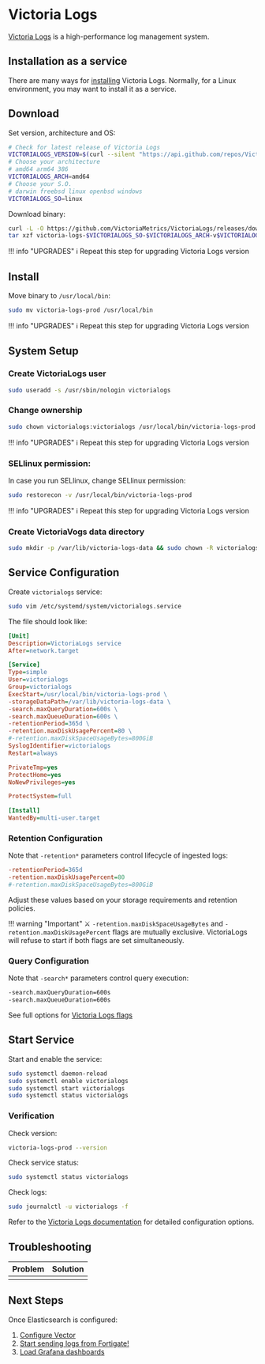 # Victoria Logs

[Victoria Logs](https://docs.victoriametrics.com/victorialogs/) is a high-performance log management system.

## Installation as a service
There are many ways for [installing](https://docs.victoriametrics.com/victorialogs/quickstart/#how-to-install-and-run-victorialogs) Victoria Logs. Normally, for a Linux environment, you may want to install it as a service.


## Download

Set version, architecture and OS:

```bash
# Check for latest release of Victoria Logs
VICTORIALOGS_VERSION=$(curl --silent "https://api.github.com/repos/VictoriaMetrics/VictoriaLogs/releases/latest" | grep '"tag_name":' | sed -E 's/.*"([^"]+)".*/\1/')
# Choose your architecture
# amd64 arm64 386
VICTORIALOGS_ARCH=amd64
# Choose your S.O.
# darwin freebsd linux openbsd windows
VICTORIALOGS_SO=linux
```

Download binary:
```bash
curl -L -O https://github.com/VictoriaMetrics/VictoriaLogs/releases/download/v$VICTORIALOGS_VERSION-victorialogs/victoria-logs-$VICTORIALOGS_SO-$VICTORIALOGS_ARCH-v$VICTORIALOGS_VERSION-victorialogs.tar.gz
tar xzf victoria-logs-$VICTORIALOGS_SO-$VICTORIALOGS_ARCH-v$VICTORIALOGS_VERSION-victorialogs.tar.gz
```

!!! info "UPGRADES"
    ℹ️ Repeat this step for upgrading Victoria Logs version

## Install

Move binary to `/usr/local/bin`:

```bash
sudo mv victoria-logs-prod /usr/local/bin
```
!!! info "UPGRADES"
    ℹ️ Repeat this step for upgrading Victoria Logs version
    
## System Setup

### Create VictoriaLogs user
```bash
sudo useradd -s /usr/sbin/nologin victorialogs
```

### Change ownership
```bash
sudo chown victorialogs:victorialogs /usr/local/bin/victoria-logs-prod
```
!!! info "UPGRADES"
    ℹ️ Repeat this step for upgrading Victoria Logs version
    
### SELlinux permission:
In case you run SELlinux, change SELlinux permission:
```bash
sudo restorecon -v /usr/local/bin/victoria-logs-prod
```
!!! info "UPGRADES"
    ℹ️ Repeat this step for upgrading Victoria Logs version
    
### Create VictoriaVogs data directory
```bash
sudo mkdir -p /var/lib/victoria-logs-data && sudo chown -R victorialogs:victorialogs /var/lib/victoria-logs-data
```

## Service Configuration

Create `victorialogs` service:
```bash
sudo vim /etc/systemd/system/victorialogs.service
```

The file should look like:

```ini
[Unit]
Description=VictoriaLogs service
After=network.target

[Service]
Type=simple
User=victorialogs
Group=victorialogs
ExecStart=/usr/local/bin/victoria-logs-prod \
-storageDataPath=/var/lib/victoria-logs-data \
-search.maxQueryDuration=600s \
-search.maxQueueDuration=600s \
-retentionPeriod=365d \
-retention.maxDiskUsagePercent=80 \
#-retention.maxDiskSpaceUsageBytes=800GiB
SyslogIdentifier=victorialogs
Restart=always

PrivateTmp=yes
ProtectHome=yes
NoNewPrivileges=yes

ProtectSystem=full

[Install]
WantedBy=multi-user.target
```

### Retention Configuration

Note that `-retention*` parameters control lifecycle of ingested logs:

```ini
-retentionPeriod=365d
-retention.maxDiskUsagePercent=80
#-retention.maxDiskSpaceUsageBytes=800GiB
```
Adjust these values based on your storage requirements and retention policies.

!!! warning "Important"
    ⚔️ `-retention.maxDiskSpaceUsageBytes` and `-retention.maxDiskUsagePercent` flags are mutually exclusive. VictoriaLogs will refuse to start if both flags are set simultaneously.

### Query Configuration

Note that `-search*` parameters control query execution:

```bash
-search.maxQueryDuration=600s 
-search.maxQueueDuration=600s
```

See full options for [Victoria Logs flags](https://docs.victoriametrics.com/victorialogs/#list-of-command-line-flags)

## Start Service

Start and enable the service:

```bash
sudo systemctl daemon-reload
sudo systemctl enable victorialogs
sudo systemctl start victorialogs
sudo systemctl status victorialogs
```

### Verification

Check version:

```bash
victoria-logs-prod --version
```

Check service status:

```bash
sudo systemctl status victorialogs
```

Check logs:

```bash
sudo journalctl -u victorialogs -f
```

Refer to the [Victoria Logs documentation](https://docs.victoriametrics.com/VictoriaLogs/) for detailed configuration options.


## Troubleshooting

| Problem | Solution |
|---------|----------|
|  |  |


## Next Steps

Once Elasticsearch is configured:


1. [Configure Vector](../ingest/vector.md)
2. [Start sending logs from Fortigate!](../datasource/fortigate.md)
3. [Load Grafana dashboards](../viz/grafana.md)
